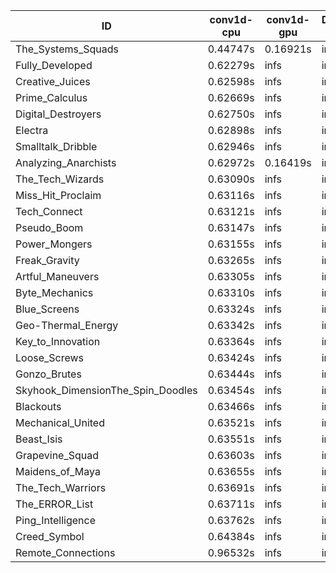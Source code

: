 |ID|conv1d-cpu|conv1d-gpu|DWSPConv2D-gpu|gemm-gpu|avg|
|-|-|-|-|-|-|
|The_Systems_Squads|0.44747s|0.16921s|infs|4.93461s|infs|
|Fully_Developed|0.62279s|infs|infs|4.94626s|infs|
|Creative_Juices|0.62598s|infs|infs|4.93529s|infs|
|Prime_Calculus|0.62669s|infs|infs|4.91215s|infs|
|Digital_Destroyers|0.62750s|infs|infs|4.92444s|infs|
|Electra|0.62898s|infs|infs|4.85473s|infs|
|Smalltalk_Dribble|0.62946s|infs|infs|4.87939s|infs|
|Analyzing_Anarchists|0.62972s|0.16419s|infs|4.93022s|infs|
|The_Tech_Wizards|0.63090s|infs|infs|4.94233s|infs|
|Miss_Hit_Proclaim|0.63116s|infs|infs|4.83392s|infs|
|Tech_Connect|0.63121s|infs|infs|4.94596s|infs|
|Pseudo_Boom|0.63147s|infs|infs|4.93025s|infs|
|Power_Mongers|0.63155s|infs|infs|4.94387s|infs|
|Freak_Gravity|0.63265s|infs|infs|4.92130s|infs|
|Artful_Maneuvers|0.63305s|infs|infs|4.93377s|infs|
|Byte_Mechanics|0.63310s|infs|infs|4.90943s|infs|
|Blue_Screens|0.63324s|infs|infs|4.96573s|infs|
|Geo-Thermal_Energy|0.63342s|infs|infs|4.91331s|infs|
|Key_to_Innovation|0.63364s|infs|infs|4.94626s|infs|
|Loose_Screws|0.63424s|infs|infs|4.90812s|infs|
|Gonzo_Brutes|0.63444s|infs|infs|4.88948s|infs|
|Skyhook_DimensionThe_Spin_Doodles|0.63454s|infs|infs|4.92996s|infs|
|Blackouts|0.63466s|infs|infs|4.91197s|infs|
|Mechanical_United|0.63521s|infs|infs|4.90254s|infs|
|Beast_Isis|0.63551s|infs|infs|4.87934s|infs|
|Grapevine_Squad|0.63603s|infs|infs|4.93981s|infs|
|Maidens_of_Maya|0.63655s|infs|infs|4.90439s|infs|
|The_Tech_Warriors|0.63691s|infs|infs|4.96718s|infs|
|The_ERROR_List|0.63711s|infs|infs|4.95029s|infs|
|Ping_Intelligence|0.63762s|infs|infs|4.94056s|infs|
|Creed_Symbol|0.64384s|infs|infs|4.91912s|infs|
|Remote_Connections|0.96532s|infs|infs|4.92019s|infs|
